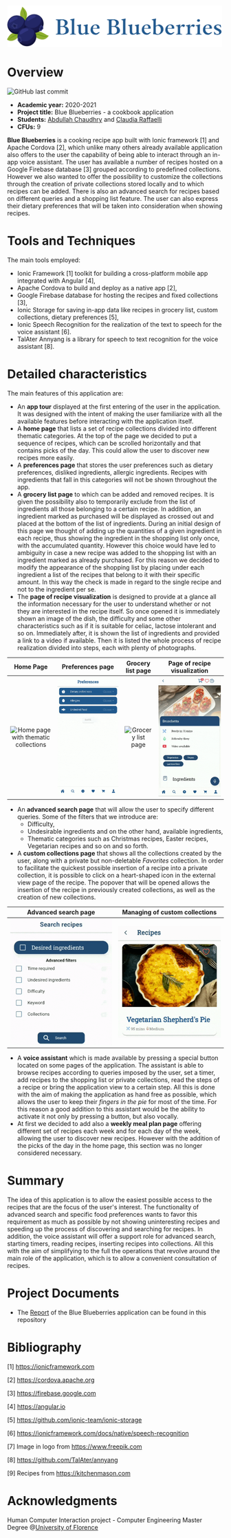 <img src="./src/assets/svg/logo5.png" width="500" >

# Overview
![GitHub last commit](https://img.shields.io/github/last-commit/ClaudiaRaffaelli/Blue-Blueberries)
- **Academic year:** 2020-2021
- **Project title:** Blue Blueberries - a cookbook application
- **Students:** [Abdullah Chaudhry](https://github.com/chabdullah) and [Claudia Raffaelli](https://github.com/ClaudiaRaffaelli)
- **CFUs:** 9

**Blue Blueberries** is a cooking recipe app built with Ionic framework [1] and Apache Cordova [2], which unlike many others already available application also offers to the user the capability of being able to interact through an in-app voice assistant. The user has available a number of recipes hosted on a Google Firebase database [3] grouped according to predefined collections. However we also wanted to offer the possibility to customize the collections through the creation of private collections stored locally and to which recipes can be added. There is also an advanced search for recipes based on different queries and a shopping list feature. The user can also express their dietary preferences that will be taken into consideration when showing recipes. 

# Tools and Techniques
The main tools employed:
- Ionic Framework [1] toolkit for building a cross-platform mobile app integrated with Angular [4],
- Apache Cordova to build and deploy as a native app [2],
- Google Firebase database for hosting the recipes and fixed collections [3],
- Ionic Storage for saving in-app data like recipes in grocery list, custom collections, dietary preferences [5], 
- Ionic Speech Recognition for the realization of the text to speech for the voice assistant [6].
- TalAter Annyang is a library for speech to text recognition for the voice assistant [8].

# Detailed characteristics
The main features of this application are:
- An **app tour** displayed at the first entering of the user in the application. It was designed with the intent of making the user familiarize with all the available features before interacting with the application itself.
- A **home page** that lists a set of recipe collections divided into different thematic categories. At the top of the page we decided to put a sequence of recipes, which can be scrolled horizontally and that contains picks of the day. This could allow the user to discover new recipes more easily.
- A **preferences page** that stores the user preferences such as dietary preferences, disliked ingredients, allergic ingredients. Recipes with ingredients that fall in this categories will not be shown throughout the app.
- A **grocery list page** to which can be added and removed recipes. It is given the possibility also to temporarily exclude from the list of ingredients all those belonging to a certain recipe. In addition, an ingredient marked as purchased will be displayed as crossed out and placed at the bottom of the list of ingredients. During an initial design of this page we thought of adding up the quantities of a given ingredient in each recipe, thus showing the ingredient in the shopping list only once, with the accumulated quantity. However this choice would have led to ambiguity in case a new recipe was added to the shopping list with an ingredient marked as already purchased. For this reason we decided to modify the appearance of the shopping list by placing under each ingredient a list of the recipes that belong to it with their specific amount. In this way the check is made in regard to the single recipe and not to the ingredient per se.
- The **page of recipe visualization** is designed to provide at a glance all the information necessary for the user to understand whether or not they are interested in the recipe itself. So once opened it is immediately shown an image of the dish, the difficulty and some other characteristics such as if it is suitable for celiac, lactose intolerant and so on. Immediately after, it is shown the list of ingredients and provided a link to a video if available. Then it is listed the whole process of recipe realization divided into steps, each with plenty of photographs.

Home Page                                 | Preferences page                          |  Grocery list page                        |  Page of recipe visualization 
:----------------------------------------:|:-----------------------------------------:|:-----------------------------------------:|:-----------------------------------------:
![Home page with thematic collections](./videos/collections.gif)  |  ![Preferences page](./videos/preferences.gif)  |  ![Grocery list page](./videos/groceries.gif) |  ![Page of recipe visualization](./videos/recipe-view.gif)

- An **advanced search page** that will allow the user to specify different queries. Some of the filters that we introduce are:
  - Difficulty,
  - Undesirable ingredients and on the other hand, available ingredients,
  - Thematic categories such as Christmas recipes, Easter recipes, Vegetarian recipes and so on and so forth.
- A **custom collections page** that shows all the collections created by the user, along with a private but non-deletable *Favorites* collection. In order to facilitate the quickest possible insertion of a recipe into a private collection, it is possible to click on a heart-shaped icon in the external view page of the recipe. The popover that will be opened allows the insertion of the recipe in previously created collections, as well as the creation of new collections.

 Advanced search page                       |  Managing of custom collections   
|:-----------------------------------------:|:-----------------------------------------:
|  ![Advanced search page](./videos/search.gif) |  ![Add a recipe to a custom collection](./videos/favorites.gif)

- A **voice assistant** which is made available by pressing a special button located on some pages of the application. The assistant is able to browse recipes according to queries imposed by the user, set a timer, add recipes to the shopping list or private collections, read the steps of a recipe or bring the application view to a certain step. All this is done with the aim of making the application as hand free as possible, which allows the user to keep their *fingers in the pie* for most of the time. For this reason a good addition to this assistant would be the ability to activate it not only by pressing a button, but also vocally.
- At first we decided to add also a **weekly meal plan page** offering different set of recipes each week and for each day of the week, allowing the user to discover new recipes. However with the addition of the picks of the day in the home page, this section was no longer considered necessary.

# Summary
The idea of this application is to allow the easiest possible access to the recipes that are the focus of the user's interest. The functionality of advanced search and specific food preferences wants to favor this requirement as much as possible by not showing uninteresting recipes and speeding up the process of discovering and searching for recipes. In addition, the voice assistant will offer a support role for advanced search, starting timers, reading recipes, inserting recipes into collections. All this with the aim of simplifying to the full the operations that revolve around the main role of the application, which is to allow a convenient consultation of recipes.


# Project Documents
- The [Report](https://github.com/ClaudiaRaffaelli/Blue-Blueberries/blob/459898b7535611681e96f95125f6dfd48d46a949/Report_Blue_Blueberries.pdf) of the Blue Blueberries application can be found in this repository

# Bibliography
\[1\] https://ionicframework.com

\[2\] https://cordova.apache.org

\[3\] https://firebase.google.com

\[4\] https://angular.io

\[5\] https://github.com/ionic-team/ionic-storage

\[6\] https://ionicframework.com/docs/native/speech-recognition

\[7\] Image in logo from https://www.freepik.com

\[8\] https://github.com/TalAter/annyang

\[9\] Recipes from https://kitchenmason.com

# Acknowledgments
Human Computer Interaction project - Computer Engineering Master Degree @[University of Florence](https://www.unifi.it/changelang-eng.html)
